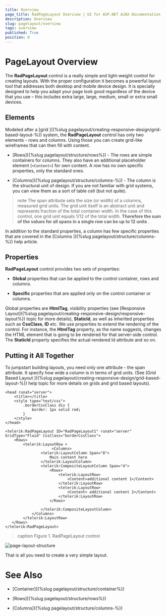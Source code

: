 ```yaml
---
title: Overview
page_title: RadPageLayout Overview | UI for ASP.NET AJAX Documentation
description: Overview
slug: pagelayout/overview
tags: overview
published: True
position: 0
---
```


# PageLayout Overview



The **RadPageLayout** control is a really simple and light-weight control for creating layouts. With the proper configuration it becomes a powerful layout tool that addresses both desktop and mobile device design. It is specially designed to help you adapt your page look good regardless of the device that you use – this includes extra large, large, medium, small or extra small devices.

## Elements

Modeled after a [grid ]({%slug pagelayout/creating-responsive-design/grid-based-layout-%}) system, the **RadPageLayout** control has only two elements - rows and columns. Using those you can create grid-like wireframes that can then fill with content.

* [Rows]({%slug pagelayout/structure/rows%}) - The rows are simple containers for columns. They also have an additional placeholder element (`<Content>`) for own content. A row has no own specific properties, only the standard ones.

* [Columns]({%slug pagelayout/structure/columns-%}) - The column is the structural unit of design. If you are not familiar with grid systems, you can view them as a sort of table cell (but not quite).

>note The span attribute sets the size (or width) of a columns, measured grid units. The grid unit itself is an abstract unit and represents fraction of the total container width. In the case of this control, one grid unit equals 1/12 of the total width. **Therefore the sum of the values for all spans in a single row can be up to 12 units** .
>
In addition to the standard properties, a column has few specific properties that are covered in the [Columns ]({%slug pagelayout/structure/columns-%}) help article.

## Properties

**RadPageLayout** control provides two sets of properties:

* **Global** properties that can be applied to the control container, rows and columns.

* **Specific** properties that are applied only on the control container or columns.

Global properties are **HtmlTag**, visibility properties (see [Responsive Layout]({%slug pagelayout/creating-responsive-design/responsive-layout%}) topic for more details), **StaticId**, as well as inherited properties such as **CssClass**, **ID** etc. We use properties to extend the rendering of the control. For instance, the **HtmlTag** property, as the name suggests, changes the HTML element that is going to be rendered for that server-side control. The **StaticId** property specifies the actual rendered Id attribute and so on.

## Putting it All Together

To jumpstart building layouts, you need only one attribute - the span attribute. It specify how wide a column is in terms of grid units. (See [Grid Based Layout ]({%slug pagelayout/creating-responsive-design/grid-based-layout-%}) help topic for more details on grids and grid based layouts).

````ASPNET
<head runat="server">
    <title></title>    
    <style type="text/css">
        .borderCssClass div {
            border: 1px solid red;
        }
    </style>
</head>
````



````ASPNET
<telerik:RadPageLayout ID="RadPageLayout1" runat="server" GridType="Fluid" CssClass="borderCssClass">
    <Rows>
        <telerik:LayoutRow >
                     <Columns>
                <telerik:LayoutColumn Span="8">
                    Main content here
                </telerik:LayoutColumn>
                <telerik:CompositeLayoutColumn Span="4">
                    <Rows>
                        <telerik:LayoutRow>
                            <Content>additional content 1</Content>
                        </telerik:LayoutRow>
                        <telerik:LayoutRow>
                            <Content> additional content 2</Content>
                        </telerik:LayoutRow>
                    </Rows>

                </telerik:CompositeLayoutColumn>
            </Columns>
        </telerik:LayoutRow>
   </Rows>
</telerik:RadPageLayout>	
````


>caption Figure 1. RadPageLayout control

![page-layout-structure](images/page-layout-structure.png)

That is all you need to create a very simple layout.

# See Also

 * [Container]({%slug pagelayout/structure/container%})

 * [Rows]({%slug pagelayout/structure/rows%})

 * [Columns]({%slug pagelayout/structure/columns-%})
